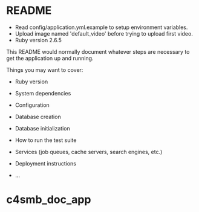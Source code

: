 # README

* Read config/application.yml.example to setup environment variables.
* Upload image named 'default_video' before trying to upload first video.
* Ruby version 2.6.5

This README would normally document whatever steps are necessary to get the
application up and running.

Things you may want to cover:

* Ruby version

* System dependencies

* Configuration

* Database creation

* Database initialization

* How to run the test suite

* Services (job queues, cache servers, search engines, etc.)

* Deployment instructions

* ...
# c4smb_doc_app
